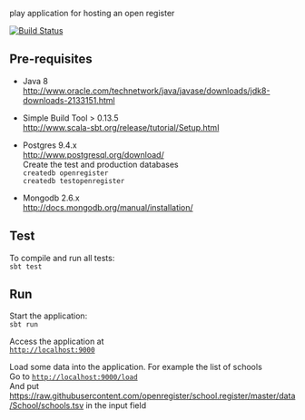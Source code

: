 play application for hosting an open register

[![Build Status](https://travis-ci.org/openregister/register.svg)](https://travis-ci.org/openregister/register)


## Pre-requisites

* Java 8<br>
http://www.oracle.com/technetwork/java/javase/downloads/jdk8-downloads-2133151.html

* Simple Build Tool > 0.13.5<br>
http://www.scala-sbt.org/release/tutorial/Setup.html

* Postgres 9.4.x<br>
http://www.postgresql.org/download/<br>
Create the test and production databases<br>
`createdb openregister`<br>
`createdb testopenregister`

* Mongodb 2.6.x<br>
http://docs.mongodb.org/manual/installation/    

## Test

To compile and run all tests:<br>
`sbt test`


## Run

Start the application:<br>
`sbt run`<br>

Access the application at<br>
[`http://localhost:9000`](http://localhost:9000)

Load some data into the application. For example the list of schools<br>
Go to [`http://localhost:9000/load`](http://localhost:9000/load)<br> 
And put https://raw.githubusercontent.com/openregister/school.register/master/data/School/schools.tsv in the input field

